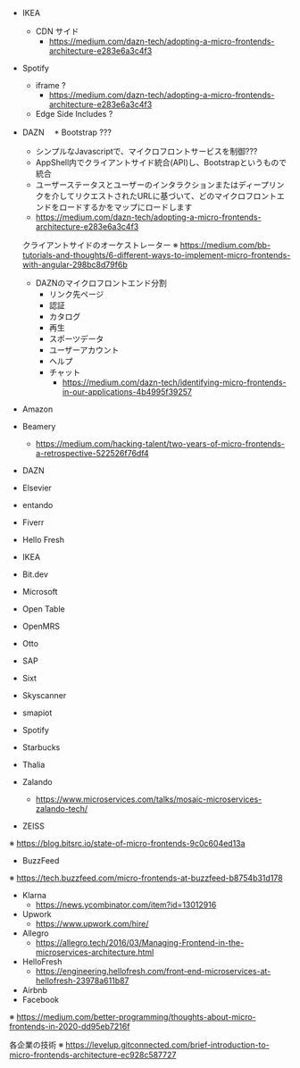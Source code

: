 * IKEA
  * CDN サイド
    * https://medium.com/dazn-tech/adopting-a-micro-frontends-architecture-e283e6a3c4f3
* Spotify
  * iframe ?
    * https://medium.com/dazn-tech/adopting-a-micro-frontends-architecture-e283e6a3c4f3
  * Edge Side Includes ?
* DAZN
　* Bootstrap ???
    * シンプルなJavascriptで、マイクロフロントサービスを制御???
    * AppShell内でクライアントサイド統合(API)し、Bootstrapというもので統合
    * ユーザーステータスとユーザーのインタラクションまたはディープリンクを介してリクエストされたURLに基​​づいて、どのマイクロフロントエンドをロードするかをマップにロードします
    * https://medium.com/dazn-tech/adopting-a-micro-frontends-architecture-e283e6a3c4f3

    クライアントサイドのオーケストレーター
    ※ https://medium.com/bb-tutorials-and-thoughts/6-different-ways-to-implement-micro-frontends-with-angular-298bc8d79f6b

    * DAZNのマイクロフロントエンド分割
        * リンク先ページ
        * 認証
        * カタログ
        * 再生
        * スポーツデータ
        * ユーザーアカウント
        * ヘルプ
        * チャット
            * https://medium.com/dazn-tech/identifying-micro-frontends-in-our-applications-4b4995f39257

* Amazon
* Beamery
  * https://medium.com/hacking-talent/two-years-of-micro-frontends-a-retrospective-522526f76df4


* DAZN
* Elsevier
* entando
* Fiverr
* Hello Fresh
* IKEA
* Bit.dev
* Microsoft
* Open Table
* OpenMRS
* Otto
* SAP
* Sixt
* Skyscanner
* smapiot
* Spotify
* Starbucks
* Thalia
* Zalando
  * https://www.microservices.com/talks/mosaic-microservices-zalando-tech/
* ZEISS

※ https://blog.bitsrc.io/state-of-micro-frontends-9c0c604ed13a

* BuzzFeed

※ https://tech.buzzfeed.com/micro-frontends-at-buzzfeed-b8754b31d178

* Klarna
  * https://news.ycombinator.com/item?id=13012916
* Upwork
  * https://www.upwork.com/hire/
* Allegro
  * https://allegro.tech/2016/03/Managing-Frontend-in-the-microservices-architecture.html
* HelloFresh
  * https://engineering.hellofresh.com/front-end-microservices-at-hellofresh-23978a611b87
* Airbnb
* Facebook

※ https://medium.com/better-programming/thoughts-about-micro-frontends-in-2020-dd95eb7216f

各企業の技術
※ https://levelup.gitconnected.com/brief-introduction-to-micro-frontends-architecture-ec928c587727
